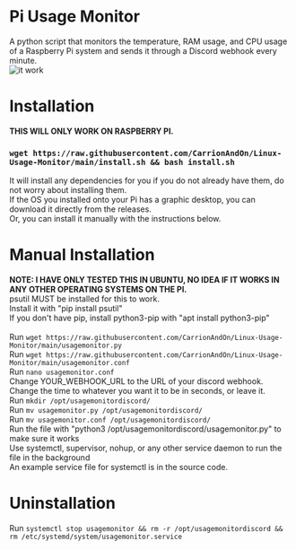 # Pi Usage Monitor
A python script that monitors the temperature, RAM usage, and CPU usage of a Raspberry Pi system and sends it through a Discord webhook every minute. <br />
![it work](https://user-images.githubusercontent.com/30084485/223586659-3a030bed-69e8-43c8-8e23-083257df742e.png)<br />

# Installation
<b>THIS WILL ONLY WORK ON RASPBERRY PI.</b>
### `wget https://raw.githubusercontent.com/CarrionAndOn/Linux-Usage-Monitor/main/install.sh && bash install.sh`<br />
It will install any dependencies for you if you do not already have them, do not worry about installing them.<br />
If the OS you installed onto your Pi has a graphic desktop, you can download it directly from the releases.<br />
Or, you can install it manually with the instructions below.<br />

# Manual Installation
<b>NOTE: I HAVE ONLY TESTED THIS IN UBUNTU, NO IDEA IF IT WORKS IN ANY OTHER OPERATING SYSTEMS ON THE PI.</b><br />
psutil MUST be installed for this to work.<br />
Install it with "pip install psutil"<br />
If you don't have pip, install python3-pip with "apt install python3-pip"<br />
<br />
Run `wget https://raw.githubusercontent.com/CarrionAndOn/Linux-Usage-Monitor/main/usagemonitor.py`<br />
Run `wget https://raw.githubusercontent.com/CarrionAndOn/Linux-Usage-Monitor/main/usagemonitor.conf`<br />
Run `nano usagemonitor.conf`<br />
Change YOUR_WEBHOOK_URL to the URL of your discord webhook.<br />
Change the time to whatever you want it to be in seconds, or leave it.<br />
Run `mkdir /opt/usagemonitordiscord/`<br />
Run `mv usagemonitor.py /opt/usagemonitordiscord/`<br />
Run `mv usagemonitor.conf /opt/usagemonitordiscord/`<br />
Run the file with "python3 /opt/usagemonitordiscord/usagemonitor.py" to make sure it works<br />
Use systemctl, supervisor, nohup, or any other service daemon to run the file in the background<br />
An example service file for systemctl is in the source code.<br />

# Uninstallation
Run `systemctl stop usagemonitor && rm -r /opt/usagemonitordiscord && rm /etc/systemd/system/usagemonitor.service`<br />
